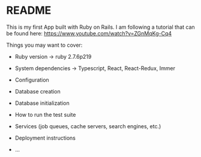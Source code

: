 # README

This is my first App built with Ruby on Rails. I am following a tutorial that can be found here: https://www.youtube.com/watch?v=ZGnMqKg-Cq4

Things you may want to cover:

* Ruby version -> ruby 2.7.6p219

* System dependencies -> Typescript, React, React-Redux, Immer

* Configuration

* Database creation

* Database initialization

* How to run the test suite

* Services (job queues, cache servers, search engines, etc.)

* Deployment instructions

* ...
